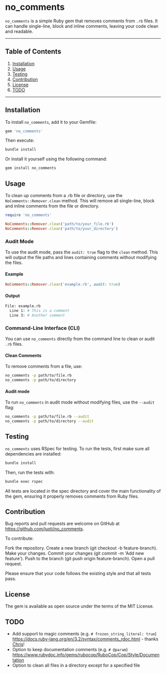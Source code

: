 # no_comments

`no_comments` is a simple Ruby gem that removes comments from `.rb` files. It can handle single-line, block and inline comments, leaving your code clean and readable.

---

## Table of Contents

1. [Installation](#installation)
2. [Usage](#usage)
3. [Testing](#testing)
4. [Contribution](#contribution)
5. [License](#license)
6. [TODO](#todo)

---

## Installation

To install `no_comments`, add it to your Gemfile:

```ruby
gem 'no_comments'
```
Then execute:

```bash
bundle install
```
Or install it yourself using the following command:

```bash
gem install no_comments
```


## Usage
To clean up comments from a .rb file or directory, use the `NoComments::Remover.clean` method. This will remove all single-line, block and inline comments from the file or directory.

```ruby
require 'no_comments'

NoComments::Remover.clean('path/to/your_file.rb')
NoComments::Remover.clean('path/to/your_directory')

```
### Audit Mode

To use the audit mode, pass the `audit: true` flag to the `clean` method. This will output the file paths and lines containing comments without modifying the files.

#### Example

```ruby
NoComments::Remover.clean('example.rb', audit: true)
```
#### Output

```bash
File: example.rb
  Line 1: # This is a comment
  Line 3: # Another comment
```

### Command-Line Interface (CLI)

You can use `no_comments` directly from the command line to clean or audit `.rb` files.

#### Clean Comments

To remove comments from a file, use:

```bash
no_comments -p path/to/file.rb
no_comments -p path/to/directory
```
#### Audit mode

To run `no_comments` in audit mode without modifying files, use the `--audit` flag:

```bash
no_comments -p path/to/file.rb --audit
no_comments -p path/to/directory --audit
```

## Testing
`no_comments` uses RSpec for testing. To run the tests, first make sure all dependencies are installed:

```bash
bundle install
```
Then, run the tests with:

```bash
bundle exec rspec
```
All tests are located in the spec directory and cover the main functionality of the gem, ensuring it properly removes comments from Ruby files.

## Contribution

Bug reports and pull requests are welcome on GitHub at https://github.com/justi/no_comments.

To contribute:

Fork the repository.
Create a new branch (git checkout -b feature-branch).
Make your changes.
Commit your changes (git commit -m 'Add new feature').
Push to the branch (git push origin feature-branch).
Open a pull request.

Please ensure that your code follows the existing style and that all tests pass.

## License
The gem is available as open source under the terms of the MIT License.


## TODO
- Add support to magic comments (e.g. `# frozen_string_literal: true`) https://docs.ruby-lang.org/en/3.2/syntax/comments_rdoc.html - thanks [Chris](https://github.com/khasinski)!
- Option to keep documentation comments (e.g. `# @param`) https://www.rubydoc.info/gems/rubocop/RuboCop/Cop/Style/Documentation
- Option to clean all files in a directory except for a specified file
